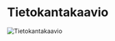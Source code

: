 # Tietokantakaavio

![Tietokantakaavio](https://user-images.githubusercontent.com/36735637/61955653-258d9f80-afc4-11e9-9df8-bd9abc9d2e9e.png)